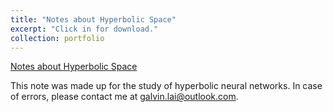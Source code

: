 ```yaml
---
title: "Notes about Hyperbolic Space"
excerpt: "Click in for download."
collection: portfolio
---
```


[Notes about Hyperbolic Space](https://galvinlai.github.io/files/notes/note_Hyperbolic_Space.pdf)

This note was made up for the study of hyperbolic neural networks. In case of errors, please contact me at galvin.lai@outlook.com.